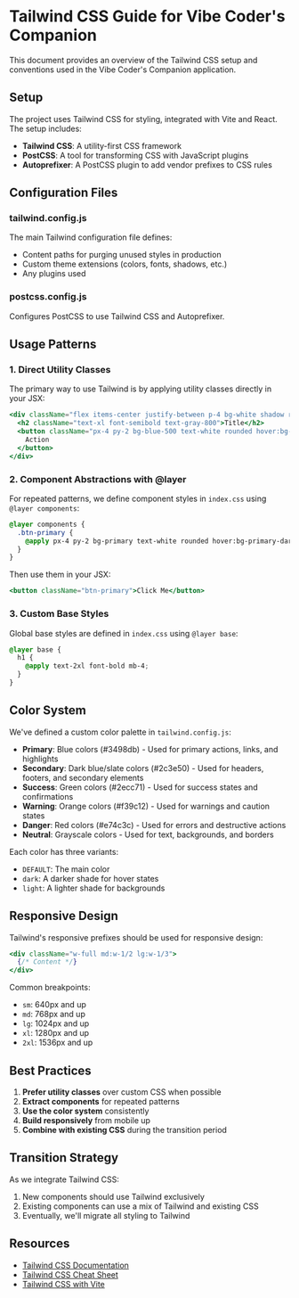 # Tailwind CSS Guide for Vibe Coder's Companion

This document provides an overview of the Tailwind CSS setup and conventions used in the Vibe Coder's Companion application.

## Setup

The project uses Tailwind CSS for styling, integrated with Vite and React. The setup includes:

- **Tailwind CSS**: A utility-first CSS framework
- **PostCSS**: A tool for transforming CSS with JavaScript plugins
- **Autoprefixer**: A PostCSS plugin to add vendor prefixes to CSS rules

## Configuration Files

### tailwind.config.js

The main Tailwind configuration file defines:

- Content paths for purging unused styles in production
- Custom theme extensions (colors, fonts, shadows, etc.)
- Any plugins used

### postcss.config.js

Configures PostCSS to use Tailwind CSS and Autoprefixer.

## Usage Patterns

### 1. Direct Utility Classes

The primary way to use Tailwind is by applying utility classes directly in your JSX:

```jsx
<div className="flex items-center justify-between p-4 bg-white shadow rounded-lg">
  <h2 className="text-xl font-semibold text-gray-800">Title</h2>
  <button className="px-4 py-2 bg-blue-500 text-white rounded hover:bg-blue-600">
    Action
  </button>
</div>
```

### 2. Component Abstractions with @layer

For repeated patterns, we define component styles in `index.css` using `@layer components`:

```css
@layer components {
  .btn-primary {
    @apply px-4 py-2 bg-primary text-white rounded hover:bg-primary-dark;
  }
}
```

Then use them in your JSX:

```jsx
<button className="btn-primary">Click Me</button>
```

### 3. Custom Base Styles

Global base styles are defined in `index.css` using `@layer base`:

```css
@layer base {
  h1 {
    @apply text-2xl font-bold mb-4;
  }
}
```

## Color System

We've defined a custom color palette in `tailwind.config.js`:

- **Primary**: Blue colors (#3498db) - Used for primary actions, links, and highlights
- **Secondary**: Dark blue/slate colors (#2c3e50) - Used for headers, footers, and secondary elements
- **Success**: Green colors (#2ecc71) - Used for success states and confirmations
- **Warning**: Orange colors (#f39c12) - Used for warnings and caution states
- **Danger**: Red colors (#e74c3c) - Used for errors and destructive actions
- **Neutral**: Grayscale colors - Used for text, backgrounds, and borders

Each color has three variants:
- `DEFAULT`: The main color
- `dark`: A darker shade for hover states
- `light`: A lighter shade for backgrounds

## Responsive Design

Tailwind's responsive prefixes should be used for responsive design:

```jsx
<div className="w-full md:w-1/2 lg:w-1/3">
  {/* Content */}
</div>
```

Common breakpoints:
- `sm`: 640px and up
- `md`: 768px and up
- `lg`: 1024px and up
- `xl`: 1280px and up
- `2xl`: 1536px and up

## Best Practices

1. **Prefer utility classes** over custom CSS when possible
2. **Extract components** for repeated patterns
3. **Use the color system** consistently
4. **Build responsively** from mobile up
5. **Combine with existing CSS** during the transition period

## Transition Strategy

As we integrate Tailwind CSS:

1. New components should use Tailwind exclusively
2. Existing components can use a mix of Tailwind and existing CSS
3. Eventually, we'll migrate all styling to Tailwind

## Resources

- [Tailwind CSS Documentation](https://tailwindcss.com/docs)
- [Tailwind CSS Cheat Sheet](https://nerdcave.com/tailwind-cheat-sheet)
- [Tailwind CSS with Vite](https://tailwindcss.com/docs/guides/vite)
